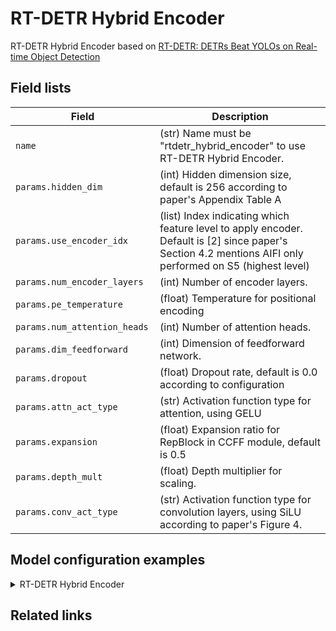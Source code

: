 # RT-DETR Hybrid Encoder

RT-DETR Hybrid Encoder based on [RT-DETR: DETRs Beat YOLOs on Real-time Object Detection](https://arxiv.org/abs/2304.08069)



## Field lists
| Field <img width=200/> | Description |
|---|---|
| `name` | (str) Name must be "rtdetr_hybrid_encoder" to use RT-DETR Hybrid Encoder. |
| `params.hidden_dim` | (int) Hidden dimension size, default is 256 according to paper's Appendix Table A | 
| `params.use_encoder_idx` | (list) Index indicating which feature level to apply encoder. Default is [2] since paper's Section 4.2 mentions AIFI only performed on S5 (highest level) |
| `params.num_encoder_layers` | (int) Number of encoder layers. |
| `params.pe_temperature` | (float) Temperature for positional encoding |
| `params.num_attention_heads` | (int) Number of attention heads. |
| `params.dim_feedforward` | (int) Dimension of feedforward network. |
| `params.dropout` | (float) Dropout rate, default is 0.0 according to configuration |
| `params.attn_act_type` | (str) Activation function type for attention, using GELU |
| `params.expansion` | (float) Expansion ratio for RepBlock in CCFF module, default is 0.5 |
| `params.depth_mult` | (float) Depth multiplier for scaling. |
| `params.conv_act_type` | (str) Activation function type for convolution layers, using SiLU according to paper's Figure 4. |


## Model configuration examples

<details>
  <summary>RT-DETR Hybrid Encoder</summary>
  
  ```yaml
  model:
    architecture:
      neck:
        name: fpn
        params:
          num_outs: 4
          start_level: 0
          end_level: -1
          add_extra_convs: False
          relu_before_extra_convs: False
  ```
</details>

## Related links

